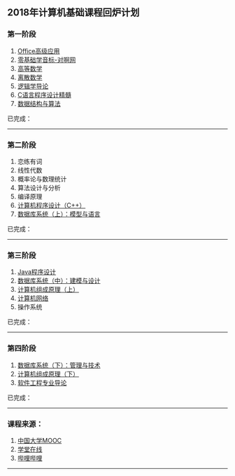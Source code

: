 ## 2018年计算机基础课程回炉计划

### 第一阶段

1. [Office高级应用](https://www.icourse163.org/course/CUIT-1002260004)
2. [零基础学音标-对啊网](https://www.bilibili.com/video/av5123229/?p=1)
3. [高等数学](https://www.bilibili.com/video/av12093808?from=search&seid=4448055474073282670)
4. [离散数学](https://www.icourse163.org/course/UESTC-1002268006)
5. [逻辑学导论](https://www.icourse163.org/course/NWU-1002328025)
6. [C语言程序设计精髓](https://www.icourse163.org/course/HIT-69005)
7. [数据结构与算法](https://www.icourse163.org/course/UESTC-1002532005)


已完成：

---

### 第二阶段

1. 恋练有词
2. 线性代数
3. 概率论与数理统计
4. 算法设计与分析
5. 编译原理
6. [计算机程序设计（C++）](https://www.icourse163.org/course/XJTU-46006)
7. [数据库系统（上）：模型与语言](https://www.icourse163.org/course/HIT-1001516002)

已完成：

---

### 第三阶段

1. [Java程序设计](https://www.icourse163.org/course/PKU-1001941004)
2. [数据库系统（中）：建模与设计](https://www.icourse163.org/course/HIT-1001554030)
3. [计算机组成原理（上）](https://www.icourse163.org/course/HIT-309001)
4. [计算机网络](https://www.icourse163.org/course/HIT-154005)
5. 操作系统

已完成：

---

### 第四阶段

1. [数据库系统（下）：管理与技术](https://www.icourse163.org/course/HIT-1001578001)
2. [计算机组成原理（下）](https://www.icourse163.org/course/HIT-1001527001)
3. [软件工程专业导论](https://www.icourse163.org/course/HIT-298007)

已完成：

---

### 课程来源：

1. [中国大学MOOC](https://www.icourse163.org/) 
2. [学堂在线](http://www.xuetangx.com/)
3. [哔哩哔哩](https://www.bilibili.com/)

---

